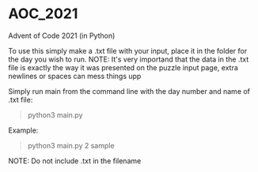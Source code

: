 # AOC_2021
Advent of Code 2021 (in Python)

To use this simply make a .txt file with your input, place it in the folder for the day you wish to run.
NOTE: It's very importand that the data in the .txt file is exactly the way it was presented on the puzzle input page, extra newlines or spaces can mess things upp

Simply run main from the command line with the day number and name of .txt file:
> python3 main.py <day> <filename>

Example:
> python3 main.py 2 sample

NOTE: Do not include .txt in the filename

